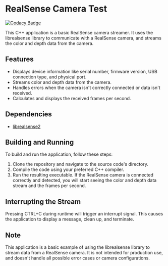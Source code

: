 # RealSense Camera Test

[![Codacy Badge](https://app.codacy.com/project/badge/Grade/4884f3b19f68456ebb3c6ce409759686)](https://app.codacy.com?utm_source=gh&utm_medium=referral&utm_content=&utm_campaign=Badge_grade)

This C++ application is a basic RealSense camera streamer. It uses the librealsense library to communicate with a
RealSense camera, and streams the color and depth data from the camera.

## Features

- Displays device information like serial number, firmware version, USB connection type, and physical port.
- Streams color and depth data from the camera.
- Handles errors when the camera isn't correctly connected or data isn't received.
- Calculates and displays the received frames per second.

## Dependencies

- [librealsense2](https://github.com/IntelRealSense/librealsense)

## Building and Running

To build and run the application, follow these steps:

1. Clone the repository and navigate to the source code's directory.
2. Compile the code using your preferred C++ compiler.
3. Run the resulting executable. If the RealSense camera is connected correctly and detected, you will start seeing the
   color and depth data stream and the frames per second.

## Interrupting the Stream

Pressing CTRL+C during runtime will trigger an interrupt signal. This causes the application to display a message, clean
up, and terminate.

## Note

This application is a basic example of using the librealsense library to stream data from a RealSense camera. It is not
intended for production use, and doesn't handle all possible error cases or camera configurations.
